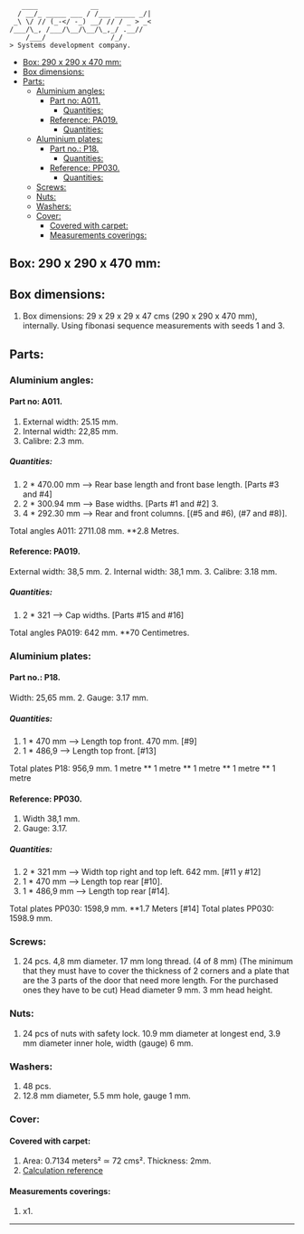 ```console
   ____             __             
  / __/_ _____ ___ / /___ _____ _/|
 _\ \/ // (_-</ -_) __/ // / _ > _<
/___/\_, /___/\__/\__/\_,_/ .__//  
    /___/                /_/       
> Systems development company.
```

- [Box: 290 x 290 x 470 mm:](#box-290-x-290-x-470-mm)
- [Box dimensions:](#box-dimensions)
- [Parts:](#parts)
  - [Aluminium angles:](#aluminium-angles)
    - [Part no: A011.](#part-no-a011)
      - [Quantities:](#quantities)
    - [Reference: PA019.](#reference-pa019)
      - [Quantities:](#quantities-1)
  - [Aluminium plates:](#aluminium-plates)
    - [Part no.: P18.](#part-no-p18)
      - [Quantities:](#quantities-2)
    - [Reference: PP030.](#reference-pp030)
      - [Quantities:](#quantities-3)
  - [Screws:](#screws)
  - [Nuts:](#nuts)
  - [Washers:](#washers)
  - [Cover:](#cover)
    - [Covered with carpet:](#covered-with-carpet)
    - [Measurements coverings:](#measurements-coverings)

## Box: 290 x 290 x 470 mm:

## Box dimensions:

1. Box dimensions: 29 x 29 x 29 x 47 cms (290 x 290 x 470 mm), internally. Using fibonasi sequence measurements with seeds 1 and 3.

## Parts:

### Aluminium angles:

#### Part no: A011.
   
1. External width: 25.15 mm.
2. Internal width: 22,85 mm.
3. Calibre: 2.3 mm.

##### Quantities:

1. 2 * 470.00 mm --> Rear base length and front base length. [Parts #3 and #4] 
2. 2 * 300.94 mm --> Base widths.  [Parts #1 and #2] 3. 
3. 4 * 292.30 mm --> Rear and front columns. [(#5 and #6), (#7 and #8)].

Total angles A011: 2711.08 mm. **2.8 Metres.

#### Reference: PA019.
   
External width: 38,5 mm.
2. Internal width: 38,1 mm.
3. Calibre: 3.18 mm.

##### Quantities: 

1. 2 * 321 --> Cap widths. [Parts #15 and #16] 

Total angles PA019: 642 mm. **70 Centimetres.

### Aluminium plates:

#### Part no.: P18.

Width: 25,65 mm.
2. Gauge: 3.17 mm.

##### Quantities:
      
1. 1 * 470 mm --> Length top front. 470 mm. [#9] 
2. 1 * 486,9 --> Length top front. [#13] 

Total plates P18: 956,9 mm. 1 metre ** 1 metre ** 1 metre ** 1 metre ** 1 metre


#### Reference: PP030.
   
1. Width 38,1 mm.
2. Gauge: 3.17.

##### Quantities:

1. 2 * 321 mm --> Width top right and top left. 642 mm. [#11 y #12]
2. 1 * 470 mm --> Length top rear [#10].
3. 1 * 486,9 mm --> Length top rear [#14].

Total plates PP030: 1598,9 mm. **1.7 Meters [#14] Total plates PP030: 1598.9 mm.

### Screws:

1. 24 pcs. 4,8 mm diameter. 17 mm long thread. (4 of 8 mm) (The minimum that they must have to cover the thickness of 2 corners and a plate that are the 3 parts of the door that need more length. For the purchased ones they have to be cut) Head diameter 9 mm. 3 mm head height.

### Nuts:

1. 24 pcs of nuts with safety lock. 10.9 mm diameter at longest end, 3.9 mm diameter inner hole, width (gauge) 6 mm.

### Washers:

1. 48 pcs.
2. 12.8 mm diameter, 5.5 mm hole, gauge 1 mm.

### Cover:

#### Covered with carpet:

1. Area: 0.7134 meters² ≃ 72 cms². Thickness: 2mm.
2. [Calculation reference](https://www.calculator.net/surface-area-calculator.html?rtanklength=0.29&rtanklengthunit=meters&rtankwidth=0.29&rtankwidthunit=meters&rtankheight=0.47&rtankheightunit=meters&rectcal=Calculate#rectangular)

#### Measurements coverings:

1. x1.

----
